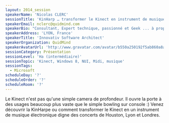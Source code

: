 ```yaml
---
layout: 2014_session
speakerName: 'Nicolas CLERC'
sessionTitle: 'KinHarp … transformer le Kinect en instrument de musique'
speakerEmail: nclerc@quidmind.com
speakerBio: "Consultant, Expert technique, passionné et Geek ... à proportion idéale, secouer le shaker ... saupoudrez de plus de 15ans d'expérience profession sur les technologies Microsoft; vous obtenez un Microsoft Regional Director apte à vous accompagner dans la mise en œuvre de vos projets de développement applicatif (Cloud, Mobilité, Client riche/web, IoT)\nLa tête dans l'Azure et le Cloud, mais les mains sur le clavier; les pieds sur terre mais expert en mobilité C#/.Net, n'hésitez pas à venir me parler de vos projets et problématiques, nous ne pourrons que trouver une solution.\n"
speakerAddress: 'LYON, France'
speakerTitle: 'Innovativ Software Architect'
speakerOrganization: QuidMind
speakerAvatarUrl: 'http://www.gravatar.com/avatar/b550a250192f5ab860a8a53225a7e078?size=200&default=mm'
sessionCategory: Présentation
sessionLevel: 'Ha (intermédiaire)'
sessionTopic: 'Kinect, Windows 8, NUI, Midi, musique'
sessionTags:
  - Microsoft
scheduleDay: '?'
scheduleOrder: '?'
scheduleRoom: '?'
---
```


Le Kinect n'est pas qu'une simple camera de profondeur. Il ouvre la porte à des usages beaucoup plus vaste que le simple bowling sur console :)
Venez découvrir la KinHarpe ou comment transformer le Kinect en un instrument de musique électronique digne des concerts de Houston, Lyon et Londres.
